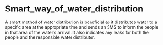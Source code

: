 # Smart_way_of_water_distribution
A smart method of water distribution is beneficial as it distributes water to a specific area at the appropriate time and sends an SMS to inform the people in that area of the water's arrival. It also indicates any leaks for both the people and the responsible water distributor.
